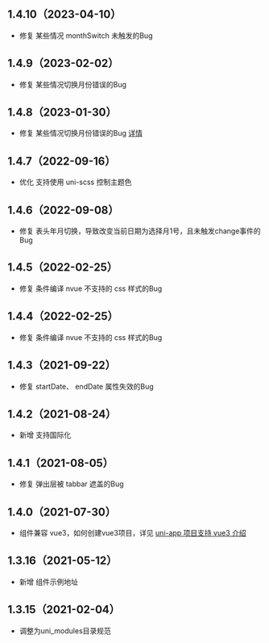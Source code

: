 ## 1.4.10（2023-04-10）

- 修复 某些情况 monthSwitch 未触发的Bug

## 1.4.9（2023-02-02）

- 修复 某些情况切换月份错误的Bug

## 1.4.8（2023-01-30）

- 修复 某些情况切换月份错误的Bug [详情](https://ask.dcloud.net.cn/question/161964)

## 1.4.7（2022-09-16）

- 优化 支持使用 uni-scss 控制主题色

## 1.4.6（2022-09-08）

- 修复 表头年月切换，导致改变当前日期为选择月1号，且未触发change事件的Bug

## 1.4.5（2022-02-25）

- 修复 条件编译 nvue 不支持的 css 样式的Bug

## 1.4.4（2022-02-25）

- 修复 条件编译 nvue 不支持的 css 样式的Bug

## 1.4.3（2021-09-22）

- 修复 startDate、 endDate 属性失效的Bug

## 1.4.2（2021-08-24）

- 新增 支持国际化

## 1.4.1（2021-08-05）

- 修复 弹出层被 tabbar 遮盖的Bug

## 1.4.0（2021-07-30）

- 组件兼容 vue3，如何创建vue3项目，详见 [uni-app 项目支持 vue3 介绍](https://ask.dcloud.net.cn/article/37834)

## 1.3.16（2021-05-12）

- 新增 组件示例地址

## 1.3.15（2021-02-04）

- 调整为uni_modules目录规范

